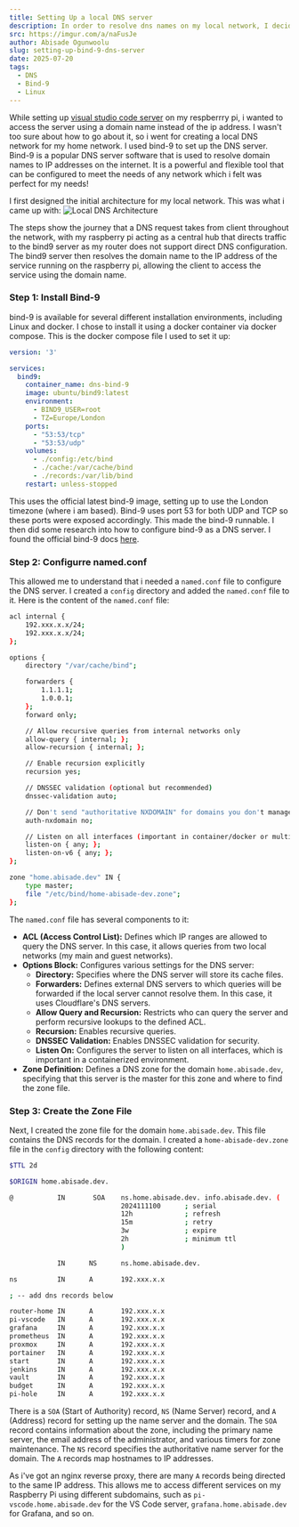 ```yaml
---
title: Setting Up a local DNS server
description: In order to resolve dns names on my local network, I decided to set up a local DNS server. This post documents the steps I took to set up a local DNS server using bind-9. 
src: https://imgur.com/a/naFusJe
author: Abisade Ogunwoolu
slug: setting-up-bind-9-dns-server
date: 2025-07-20
tags:
  - DNS
  - Bind-9
  - Linux
---
```


While setting up [visual studio code server](https://github.com/coder/code-server) on my respberrry pi, i wanted to access the server using a domain name instead of the ip address. I wasn't too sure about how to go about it, so i went for creating a local DNS network for my home network. I used bind-9 to set up the DNS server. Bind-9 is a popular DNS server software that is used to resolve domain names to IP addresses on the internet. It is a powerful and flexible tool that can be configured to meet the needs of any network which i felt was perfect for my needs!

I first designed the initial architecture for my local network. This was what i came up with:
![Local DNS Architecture](https://i.imgur.com/qzRGYo8.png)

The steps show the journey that a DNS request takes from client throughout the network, with my raspberry pi acting as a central hub that directs traffic to the bind9 server as my router does not support direct DNS configuration. The bind9 server then resolves the domain name to the IP address of the service running on the raspberry pi, allowing the client to access the service using the domain name.

### Step 1: Install Bind-9
bind-9 is available for several different installation environments, including Linux and docker. I chose to install it using a docker container via docker compose. This is the docker compose file I used to set it up:
```yaml
version: '3'

services:
  bind9:
    container_name: dns-bind-9
    image: ubuntu/bind9:latest
    environment:
      - BIND9_USER=root
      - TZ=Europe/London
    ports:
      - "53:53/tcp"
      - "53:53/udp"
    volumes:
      - ./config:/etc/bind
      - ./cache:/var/cache/bind
      - ./records:/var/lib/bind
    restart: unless-stopped
```
This uses the official latest bind-9 image, setting up to use the London timezone (where i am based). Bind-9 uses port 53 for both UDP and TCP so these ports were exposed accordingly. This made the bind-9 runnable. I then did some research into how to configure bind-9 as a DNS server. I found the official bind-9 docs [here](https://bind9.readthedocs.io/en/latest/). 

### Step 2: Configurre named.conf
This allowed me to understand that i needed a `named.conf` file to configure the DNS server. I created a `config` directory and added the `named.conf` file to it. Here is the content of the `named.conf` file:
```bash
acl internal {
    192.xxx.x.x/24;
    192.xxx.x.x/24;
};

options {
    directory "/var/cache/bind";

    forwarders {
        1.1.1.1;
        1.0.0.1;
    };
    forward only;

    // Allow recursive queries from internal networks only
    allow-query { internal; };
    allow-recursion { internal; };

    // Enable recursion explicitly
    recursion yes;

    // DNSSEC validation (optional but recommended)
    dnssec-validation auto;

    // Don't send "authoritative NXDOMAIN" for domains you don't manage
    auth-nxdomain no;

    // Listen on all interfaces (important in container/docker or multi-NIC systems)
    listen-on { any; };
    listen-on-v6 { any; };
};

zone "home.abisade.dev" IN {
    type master;
    file "/etc/bind/home-abisade-dev.zone";
};
```
The `named.conf` file has several components to it:
- **ACL (Access Control List):** Defines which IP ranges are allowed to query the DNS server. In this case, it allows queries from two local networks (my main and guest networks).
- **Options Block:** Configures various settings for the DNS server:
  - **Directory:** Specifies where the DNS server will store its cache files.
  - **Forwarders:** Defines external DNS servers to which queries will be forwarded if the local server cannot resolve them. In this case, it uses Cloudflare's DNS servers.
  - **Allow Query and Recursion:** Restricts who can query the server and perform recursive lookups to the defined ACL.
  - **Recursion:** Enables recursive queries.
  - **DNSSEC Validation:** Enables DNSSEC validation for security.
  - **Listen On:** Configures the server to listen on all interfaces, which is important in a containerized environment.
- **Zone Definition:** Defines a DNS zone for the domain `home.abisade.dev`, specifying that this server is the master for this zone and where to find the zone file.

### Step 3: Create the Zone File
Next, I created the zone file for the domain `home.abisade.dev`. This file contains the DNS records for the domain. I created a `home-abisade-dev.zone` file in the `config` directory with the following content:
```bash
$TTL 2d

$ORIGIN home.abisade.dev.

@           IN       SOA    ns.home.abisade.dev. info.abisade.dev. (
                            2024111100      ; serial
                            12h             ; refresh
                            15m             ; retry
                            3w              ; expire
                            2h              ; minimum ttl
                            )

            IN      NS      ns.home.abisade.dev.

ns          IN      A       192.xxx.x.x

; -- add dns records below

router-home IN      A       192.xxx.x.x
pi-vscode   IN      A       192.xxx.x.x
grafana     IN      A       192.xxx.x.x
prometheus  IN      A       192.xxx.x.x
proxmox     IN      A       192.xxx.x.x
portainer   IN      A       192.xxx.x.x
start       IN      A       192.xxx.x.x
jenkins     IN      A       192.xxx.x.x
vault       IN      A       192.xxx.x.x
budget      IN      A       192.xxx.x.x
pi-hole     IN      A       192.xxx.x.x
```

There is a `SOA` (Start of Authority) record, `NS` (Name Server) record, and `A` (Address) record for setting up the name server and the domain. The `SOA` record contains information about the zone, including the primary name server, the email address of the administrator, and various timers for zone maintenance. The `NS` record specifies the authoritative name server for the domain. The `A` records map hostnames to IP addresses. 

As i've got an nginx reverse proxy, there are many `A` records being directed to the same IP address. This allows me to access different services on my Raspberry Pi using different subdomains, such as `pi-vscode.home.abisade.dev` for the VS Code server, `grafana.home.abisade.dev` for Grafana, and so on.

